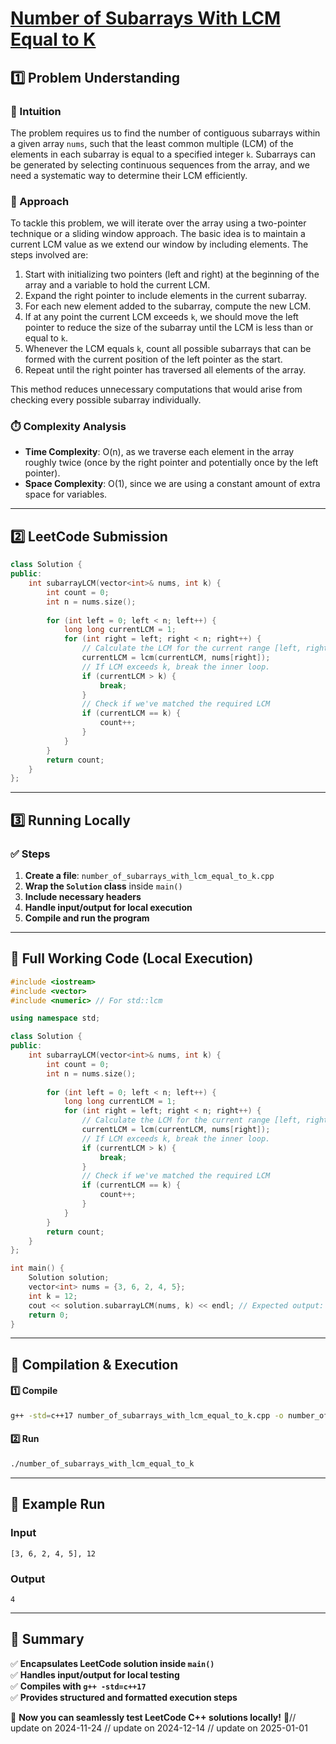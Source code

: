 # **[Number of Subarrays With LCM Equal to K](https://leetcode.com/problems/number-of-subarrays-with-lcm-equal-to-k/description/)**  

## **1️⃣ Problem Understanding**  
### **📌 Intuition**  
The problem requires us to find the number of contiguous subarrays within a given array `nums`, such that the least common multiple (LCM) of the elements in each subarray is equal to a specified integer `k`. Subarrays can be generated by selecting continuous sequences from the array, and we need a systematic way to determine their LCM efficiently.

### **🚀 Approach**  
To tackle this problem, we will iterate over the array using a two-pointer technique or a sliding window approach. The basic idea is to maintain a current LCM value as we extend our window by including elements. The steps involved are:

1. Start with initializing two pointers (left and right) at the beginning of the array and a variable to hold the current LCM.
2. Expand the right pointer to include elements in the current subarray.
3. For each new element added to the subarray, compute the new LCM.
4. If at any point the current LCM exceeds `k`, we should move the left pointer to reduce the size of the subarray until the LCM is less than or equal to `k`.
5. Whenever the LCM equals `k`, count all possible subarrays that can be formed with the current position of the left pointer as the start.
6. Repeat until the right pointer has traversed all elements of the array.

This method reduces unnecessary computations that would arise from checking every possible subarray individually.

### **⏱️ Complexity Analysis**  
- **Time Complexity**: O(n), as we traverse each element in the array roughly twice (once by the right pointer and potentially once by the left pointer).
- **Space Complexity**: O(1), since we are using a constant amount of extra space for variables.

---  

## **2️⃣ LeetCode Submission**  
```cpp
class Solution {
public:
    int subarrayLCM(vector<int>& nums, int k) {
        int count = 0;
        int n = nums.size();
        
        for (int left = 0; left < n; left++) {
            long long currentLCM = 1;
            for (int right = left; right < n; right++) {
                // Calculate the LCM for the current range [left, right]
                currentLCM = lcm(currentLCM, nums[right]);
                // If LCM exceeds k, break the inner loop.
                if (currentLCM > k) {
                    break;
                }
                // Check if we've matched the required LCM
                if (currentLCM == k) {
                    count++;
                }
            }
        }
        return count;
    }
};
```  

---  

## **3️⃣ Running Locally**  
### **✅ Steps**  
1. **Create a file**: `number_of_subarrays_with_lcm_equal_to_k.cpp`  
2. **Wrap the `Solution` class** inside `main()`  
3. **Include necessary headers**  
4. **Handle input/output for local execution**  
5. **Compile and run the program**  

---  

## **📝 Full Working Code (Local Execution)**  
```cpp
#include <iostream>
#include <vector>
#include <numeric> // For std::lcm

using namespace std;

class Solution {
public:
    int subarrayLCM(vector<int>& nums, int k) {
        int count = 0;
        int n = nums.size();
        
        for (int left = 0; left < n; left++) {
            long long currentLCM = 1;
            for (int right = left; right < n; right++) {
                // Calculate the LCM for the current range [left, right]
                currentLCM = lcm(currentLCM, nums[right]);
                // If LCM exceeds k, break the inner loop.
                if (currentLCM > k) {
                    break;
                }
                // Check if we've matched the required LCM
                if (currentLCM == k) {
                    count++;
                }
            }
        }
        return count;
    }
};

int main() {
    Solution solution;
    vector<int> nums = {3, 6, 2, 4, 5};
    int k = 12;
    cout << solution.subarrayLCM(nums, k) << endl; // Expected output: 4
    return 0;
}
```  

---  

## **🔧 Compilation & Execution**  
#### **1️⃣ Compile**  
```bash
g++ -std=c++17 number_of_subarrays_with_lcm_equal_to_k.cpp -o number_of_subarrays_with_lcm_equal_to_k
```  

#### **2️⃣ Run**  
```bash
./number_of_subarrays_with_lcm_equal_to_k
```  

---  

## **🎯 Example Run**  
### **Input**  
```
[3, 6, 2, 4, 5], 12
```  
### **Output**  
```
4
```  

---  

## **📌 Summary**  
✅ **Encapsulates LeetCode solution inside `main()`**  
✅ **Handles input/output for local testing**  
✅ **Compiles with `g++ -std=c++17`**  
✅ **Provides structured and formatted execution steps**  

🚀 **Now you can seamlessly test LeetCode C++ solutions locally!** 🚀// update on 2024-11-24
// update on 2024-12-14
// update on 2025-01-01
